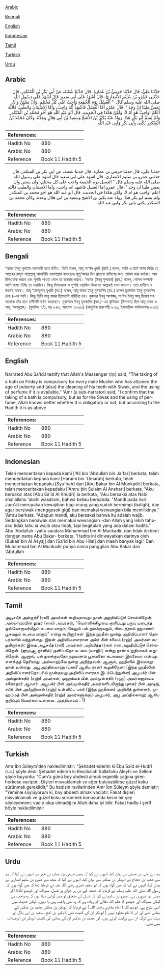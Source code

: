 [Arabic](#arabic)

[Bengali](#bengali)

[English](#english)

[Indonesian](#indonesian)

[Tamil](#tamil)

[Turkish](#turkish)

[Urdu](#urdu)

## Arabic


<div dir="rtl" lang="ar" style={{fontSize:'larger',backgroundColor:'#f8f9fa',padding:20}}>
حَدَّثَنَا عَلِيٌّ، قَالَ حَدَّثَنَا حَرَمِيُّ بْنُ عُمَارَةَ، قَالَ حَدَّثَنَا شُعْبَةُ، عَنْ أَبِي بَكْرِ بْنِ الْمُنْكَدِرِ، قَالَ حَدَّثَنِي عَمْرُو بْنُ سُلَيْمٍ الأَنْصَارِيُّ، قَالَ أَشْهَدُ عَلَى أَبِي سَعِيدٍ قَالَ أَشْهَدُ عَلَى رَسُولِ اللَّهِ صلى الله عليه وسلم قَالَ ‏ "‏ الْغُسْلُ يَوْمَ الْجُمُعَةِ وَاجِبٌ عَلَى كُلِّ مُحْتَلِمٍ، وَأَنْ يَسْتَنَّ وَأَنْ يَمَسَّ طِيبًا إِنْ وَجَدَ ‏"‏‏.‏ قَالَ عَمْرٌو أَمَّا الْغُسْلُ فَأَشْهَدُ أَنَّهُ وَاجِبٌ، وَأَمَّا الاِسْتِنَانُ وَالطِّيبُ فَاللَّهُ أَعْلَمُ أَوَاجِبٌ هُوَ أَمْ لاَ، وَلَكِنْ هَكَذَا فِي الْحَدِيثِ‏.‏ قَالَ أَبُو عَبْدِ اللَّهِ هُوَ أَخُو مُحَمَّدِ بْنِ الْمُنْكَدِرِ وَلَمْ يُسَمَّ أَبُو بَكْرٍ هَذَا‏.‏ رَوَاهُ عَنْهُ بُكَيْرُ بْنُ الأَشَجِّ وَسَعِيدُ بْنُ أَبِي هِلاَلٍ وَعِدَّةٌ‏.‏ وَكَانَ مُحَمَّدُ بْنُ الْمُنْكَدِرِ يُكْنَى بِأَبِي بَكْرٍ وَأَبِي عَبْدِ اللَّهِ‏.‏
</div>
<div style={{backgroundColor:'#f8f9fa',padding:20, marginBottom: 10}}><table> <thead> <tr> <th>References:</th> <th></th> </tr> </thead> <tbody><tr><td>Hadith No</td><td>880</td></tr><tr><td>Arabic No</td><td>880</td></tr><tr><td>Reference</td><td>Book 11 Hadith 5</td></tr></tbody></table></div>


<div dir="rtl" lang="ar" style={{fontSize:'larger',backgroundColor:'#f8f9fa',padding:20}}>
حدثنا علي، قال حدثنا حرمي بن عمارة، قال حدثنا شعبة، عن ابي بكر بن المنكدر، قال حدثني عمرو بن سليم الانصاري، قال اشهد على ابي سعيد قال اشهد على رسول الله صلى الله عليه وسلم قال " الغسل يوم الجمعة واجب على كل محتلم، وان يستن وان يمس طيبا ان وجد ". قال عمرو اما الغسل فاشهد انه واجب، واما الاستنان والطيب فالله اعلم اواجب هو ام لا، ولكن هكذا في الحديث. قال ابو عبد الله هو اخو محمد بن المنكدر ولم يسم ابو بكر هذا. رواه عنه بكير بن الاشج وسعيد بن ابي هلال وعدة. وكان محمد بن المنكدر يكنى بابي بكر وابي عبد الله
</div>
<div style={{backgroundColor:'#f8f9fa',padding:20, marginBottom: 10}}><table> <thead> <tr> <th>References:</th> <th></th> </tr> </thead> <tbody><tr><td>Hadith No</td><td>880</td></tr><tr><td>Arabic No</td><td>880</td></tr><tr><td>Reference</td><td>Book 11 Hadith 5</td></tr></tbody></table></div>

## Bengali


<div dir="ltr" lang="bn" style={{fontSize:'larger',backgroundColor:'#f8f9fa',padding:20}}>
‘আমর ইবনু সুলাইম আনসারী হতে বর্ণিত। তিনি বলেন, আবূ সা‘ঈদ খুদরী (রাযি.) বলেন, আমি এ মর্মে সাক্ষ্য দিচ্ছি যে, আল্লাহর রাসূল সাল্লাল্লাহু আলাইহি ওয়াসাল্লাম বলেছেনঃ জুমু‘আহর দিন প্রত্যেক বালিগের জন্য গোসল করা কর্তব্য। আর মিস্ওয়াক করবে এবং সুগন্ধি পাওয়া গেলে তা ব্যবহার করবে। ‘আমর (ইবনু সুলায়ম) (রহ.) বলেন, গোসল সম্পর্কে আমি সাক্ষ্য দিচ্ছি তা ওয়াজিব। কিন্তু মিস্ওয়াক ও সুগন্ধি ওয়াজিব কিনা তা আল্লাহ্ই ভাল জানেন। তবে হাদীসে এ রকমই আছে। আবূ ‘আবদুল্লাহ্ বুখারী (রহ.) বলেন, আবূ বাকর ইবনু মুনকাদির (রহ.) হলেন মুহাম্মাদ ইবনু মুনকাদির (রহ.)-এর ভাই। কিন্তু তিনি আবূ বাকর হিসেবেই পরিচিত নন। বুকায়র ইবনু আশাজ্জ, সা‘ঈদ ইবনু আবূ হিলাল সহ অনেকে তাঁর হতে হাদীসটি বর্ণনা করেছেন। মুহাম্মাদ ইবনু মুনকাদির (রহ.)-এর কুনিয়াত (উপনাম) ছিল আবূ বাকর ও আবূ ‘আবদুল্লাহ্। (মুসলিম ৭/১, হাঃ ৮৪৬, আহমাদ ১১২৫০) (আধুনিক প্রকাশনীঃ ৮২৯, ইসলামিক ফাউন্ডেশনঃ ৮৩৬)
</div>
<div style={{backgroundColor:'#f8f9fa',padding:20, marginBottom: 10}}><table> <thead> <tr> <th>References:</th> <th></th> </tr> </thead> <tbody><tr><td>Hadith No</td><td>880</td></tr><tr><td>Arabic No</td><td>880</td></tr><tr><td>Reference</td><td>Book 11 Hadith 5</td></tr></tbody></table></div>

## English


<div dir="ltr" lang="en" style={{fontSize:'larger',backgroundColor:'#f8f9fa',padding:20}}>
Narrated Abu Sa'id:I testify that Allah's Messenger (ﷺ) said, "The taking of a bath on Friday is compulsory for every male Muslim who has attained the age of puberty and (also) the cleaning of his teeth with Siwak, and the using of perfume if it is available." 'Amr (a sub-narrator) said, "I confirm that the taking of a bath is compulsory, but as for the Siwak and the using of perfume, Allah knows better whether it is obligatory or not, but according to the Hadith it is as above
</div>
<div style={{backgroundColor:'#f8f9fa',padding:20, marginBottom: 10}}><table> <thead> <tr> <th>References:</th> <th></th> </tr> </thead> <tbody><tr><td>Hadith No</td><td>880</td></tr><tr><td>Arabic No</td><td>880</td></tr><tr><td>Reference</td><td>Book 11 Hadith 5</td></tr></tbody></table></div>

## Indonesian


<div dir="ltr" lang="id" style={{fontSize:'larger',backgroundColor:'#f8f9fa',padding:20}}>
Telah menceritakan kepada kami ['Ali bin 'Abdullah bin Ja'far] berkata, telah menceritakan kepada kami [Harami bin 'Umarah] berkata, telah menceritakan kepadaku [Syu'bah] dari [Abu Bakar bin Al Munkadir] berkata, telah menceritakan kepadaku ['Amru bin Sulaim Al Anshari] berkata, "Aku bersaksi atas [Abu Sa'id Al Khudri] ia berkata, "Aku bersaksi atas Nabi shallallahu 'alaihi wasallam, bahwa beliau bersabda: "Mandi pada hari Jum'at merupakan kewajiban bagi orang yang sudah bermimpi (baligh), dan agar bersiwak (menggosok gigi) dan memakai wewangian bila memilikinya." 'Amru berkata, "Adapun mandi, aku bersaksi bahwa itu adalah wajib. Sedangkan bersiwak dan memakai wewangian -dan Allah yang lebih tahu- aku tidak tahu ia wajib atau tidak, tapi begitulah yang ada dalam hadits." Abu 'Abdullah -yaitu saudara Muhammad bin Al Munkadir, dan tidak disbeut dengan nama Abu Bakar- berkata, 'Hadits ini diriwayatkan darinya oleh [Bukair bin Al Asyaj] dan [Sa'id bin Abu Hilal] dan masih banyak lagi.' Dan Muhammad bin Al Munkadir punya nama panggilan Abu Bakar dan 'Abdullah
</div>
<div style={{backgroundColor:'#f8f9fa',padding:20, marginBottom: 10}}><table> <thead> <tr> <th>References:</th> <th></th> </tr> </thead> <tbody><tr><td>Hadith No</td><td>880</td></tr><tr><td>Arabic No</td><td>880</td></tr><tr><td>Reference</td><td>Book 11 Hadith 5</td></tr></tbody></table></div>

## Tamil


<div dir="ltr" lang="ta" style={{fontSize:'larger',backgroundColor:'#f8f9fa',padding:20}}>
அபூசயீத் அல்குத்ரீ (ரலி) அவர்கள் கூறியதாவது: நான் அறுதியிட்டுச் சொல்கிறேன்: அல்லாஹ்வின் தூதர் (ஸல்) அவர்கள், “வெள்ளிக்கிழமை குளிப்பது பருவ மடைந்த ஒவ்வொருவர்மீதும் கடமை யாகும்; மேலும் பல் துலக்குவதும், கிடைத்தால் நறுமணம் பூசுவதும் கடமை யாகும்” என்று கூறினார்கள். இந்த ஹதீஸ் மூன்று அறிவிப்பாளர் தொடர்களில் வந்துள்ளது. இதன் அறிவிப்பாளரான அம்ர் பின் சுலைம் (ரஹ்) அவர்கள் கூறுகிறார்கள்: இதை அபூசயீத் (ரலி) அவர்கள் அறிவித்தார்கள் என அறுதியிட்டுச் சொல்கிறேன். (ஜுமுஆ நாளில்) குளிப்பதோ கடமை (வாஜிப்) என்று நான் உறுதியாகக் கூறுகிறேன். ஆனால், பல் துலக்குவதோ நறுமணம் பூசுவதோ கடமையா இல்லையா என்பது எனக்குத் தெரியாது. அல்லாஹ்வே நன்கு அறிந்தவன். ஆனால், ஹதீஸில் இவ்வாறுதான் உள்ளது. அபூஅப்தில்லாஹ் (புகாரீ ஆகிய நான்) கூறுகிறேன்: (இந்த ஹதீஸின் அறிவிப்பாளர்தொடரில் மூன்றாவது அறிவிப்பாளராக இடம்பெற்றுள்ள) அபூபக்ர் பின் அல்முன்கதிர் (ரஹ்) அவர்கள், முஹம்மத் பின் அல்முன்கதிர் (ரஹ்) அவர்களுடைய சகோதரர் ஆவார். அபூபக்ர் பின் அல்முன்கதிர் அவர்களிடமிருந்து புகைர் பின் அஷஜ், சயீத் பின் அபீஹிலால் (ரஹ்) உள்ளிட்ட பலர் (இந்த ஹதீஸை) அறிவித் துள்ளனர். முஹம்மத் பின் அல்முன்கதிர் (ரஹ்) அவர்களுக்கும் அபூபக்ர், அபூ அப்தில்லாஹ் ஆகிய குறிப்புப் பெயர்கள் உள்ளன. அத்தியாயம் : 11
</div>
<div style={{backgroundColor:'#f8f9fa',padding:20, marginBottom: 10}}><table> <thead> <tr> <th>References:</th> <th></th> </tr> </thead> <tbody><tr><td>Hadith No</td><td>880</td></tr><tr><td>Arabic No</td><td>880</td></tr><tr><td>Reference</td><td>Book 11 Hadith 5</td></tr></tbody></table></div>

## Turkish


<div dir="ltr" lang="tr" style={{fontSize:'larger',backgroundColor:'#f8f9fa',padding:20}}>
Amr İbn Süleym'den nakledilmiştir: "Şehadet ederim ki Ebu Saîd el-Hudrî (r.a.) şöyle dedi: Şehadet ederim ki Resûlullah Sallallahu Aleyhi ve Sellem şöyle buyurdu: "Cum'a günü boy abdesti almak ergenlik çağına giren herkese vaciptir.. Dişleri misvaklamak ve eğer bulunabilirse güzel koku sürünmek gereklidir," Bu hadisin ravilerinden Amr İbn Süleym şöyle demiştir: "Yeminle söylüyorum ki, boy abdesti almak vaciptir. Fakat dişleri misvaklamak ve güzel koku sürünmek konusunda kesin bir şey söyleyemem; vacip olup olmadığını Allah daha iyi bilir. Fakat hadîs-i şerîf böyle nakledilmiştir
</div>
<div style={{backgroundColor:'#f8f9fa',padding:20, marginBottom: 10}}><table> <thead> <tr> <th>References:</th> <th></th> </tr> </thead> <tbody><tr><td>Hadith No</td><td>880</td></tr><tr><td>Arabic No</td><td>880</td></tr><tr><td>Reference</td><td>Book 11 Hadith 5</td></tr></tbody></table></div>

## Urdu


<div dir="rtl" lang="ur" style={{fontSize:'larger',backgroundColor:'#f8f9fa',padding:20}}>
ہم سے علی بن مدینی نے بیان کیا، انہوں نے کہا کہ ہمیں حرمی بن عمارہ نے خبر دی انہوں نے کہا کہ ہم سے شعبہ بن حجاج نے ابوبکر بن منکدر سے بیان کیا، انہوں نے کہا کہ مجھ سے عمرو بن سلیم انصاری نے بیان کیا، انہوں نے کہا کہ میں گواہ ہوں کہ ابو سعید خدری رضی اللہ عنہ نے فرمایا تھا کہ میں گواہ ہوں کہ رسول اللہ صلی اللہ علیہ وسلم نے فرمایا کہ جمعہ کے دن ہر جوان پر غسل، مسواک اور خوشبو لگانا اگر میسر ہو، ضروری ہے۔ عمرو بن سلیم نے کہا کہ غسل کے متعلق تو میں گواہی دیتا ہوں کہ وہ واجب ہے لیکن مسواک اور خوشبو کا علم اللہ تعالیٰ کو زیادہ ہے کہ وہ بھی واجب ہیں یا نہیں۔ لیکن حدیث میں اسی طرح ہے۔ ابوعبداللہ ( امام بخاری رحمہ اللہ ) نے فرمایا کہ ابوبکر بن منکدر محمد بن منکدر کے بھائی تھے اور ان کا نام معلوم نہیں ( ابوبکر ان کی کنیت تھی ) بکیر بن اشج۔ سعید بن ابی ہلال اور بہت سے لوگ ان سے روایت کرتے ہیں۔ اور محمد بن منکدر ان کے بھائی کی کنیت ابوبکر اور ابوعبداللہ بھی تھی۔
</div>
<div style={{backgroundColor:'#f8f9fa',padding:20, marginBottom: 10}}><table> <thead> <tr> <th>References:</th> <th></th> </tr> </thead> <tbody><tr><td>Hadith No</td><td>880</td></tr><tr><td>Arabic No</td><td>880</td></tr><tr><td>Reference</td><td>Book 11 Hadith 5</td></tr></tbody></table></div>
